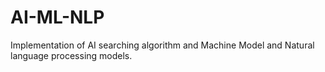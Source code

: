 # AI-ML-NLP
Implementation of AI searching algorithm and Machine Model and Natural language  processing models.
